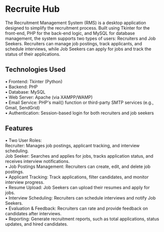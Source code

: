 # Recruite Hub
The Recruitment Management System (RMS) is a desktop application designed to simplify the recruitment process. Built using Tkinter for the front-end, PHP for the back-end logic, and MySQL for database management, the system supports two types of users: Recruiters and Job Seekers. Recruiters can manage job postings, track applicants, and schedule interviews, while Job Seekers can apply for jobs and track the status of their applications.
## Technologies Used
•	Frontend: Tkinter (Python)<br />
• Backend: PHP<br />
• Database: MySQL<br />
• Web Server: Apache (via XAMPP/WAMP)<br />
• Email Service: PHP's mail() function or third-party SMTP services (e.g., Gmail, SendGrid)<br />
• Authentication: Session-based login for both recruiters and job seekers<br />
## Features
•	Two User Roles:<br />
Recruiter: Manages job postings, applicant tracking, and interview scheduling.<br />
Job Seeker: Searches and applies for jobs, tracks application status, and receives interview notifications.<br />
• Job Postings Management: Recruiters can create, edit, and delete job postings.<br />
• Applicant Tracking: Track applications, filter candidates, and monitor interview progress.<br />
• Resume Upload: Job Seekers can upload their resumes and apply for jobs.<br />
• Interview Scheduling: Recruiters can schedule interviews and notify Job Seekers.<br />
• Evaluation & Feedback: Recruiters can rate and provide feedback on candidates after interviews.<br />
• Reporting: Generate recruitment reports, such as total applications, status updates, and hired candidates.<br />
